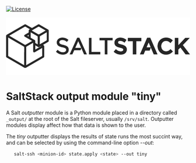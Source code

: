 [![License](https://img.shields.io/badge/License-Apache--2.0-blue.svg)](https://spdx.org/licenses/Apache-2.0.html)

![](images/saltstack_horizontal_dark.png?raw=true)

# SaltStack output module "tiny"

A Salt _outputter_ module is a Python module placed in a directory called `_output/` at the root of the Salt fileserver, usually `/srv/salt`. Outputter modules display affect how that data is shown to the user.

The _tiny_ outputter displays the results of state runs the most succint way, and can be selected by using the command-line option _--out_:

```bash
   salt-ssh <minion-id> state.apply <state> --out tiny
```


